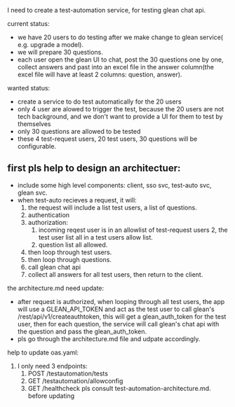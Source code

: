 I need to create a test-automation service, for testing glean chat api.

current status:
- we have 20 users to do testing after we make change to glean service( e.g. upgrade a model).
- we will prepare 30 questions. 
- each user open the glean UI to chat, post the 30 questions one by one, collect answers and past into an excel file in the answer column(the excel file will have at least 2 columns: question, answer).

wanted status:
- create a service to do test automatically for the 20 users
- only 4 user are alowed to trigger the test, because the 20 users are not tech background, and we don't want to provide a UI for them to test by themselves
- only 30 questions are allowed to be tested
- these 4 test-request users, 20 test users, 30 questions will be configurable.

## first pls help to design an architectuer:
- include some high level components: client, sso svc, test-auto svc, glean svc.
- when test-auto recieves a request, it will:
    1. the request will include a list test users, a list of questions.
    2. authentication
    3. authorization:
        1. incoming reqest user is in an allowlist of test-request users
        2, the test user list all in a test users allow list.
        3. question list all allowed.
    4. then loop through test users.
    5. then loop through questions.
    6. call glean chat api
    7. collect all answers for all test users, then return to the client.

the architecture.md need update:
- after request is authorized, when looping through all test users, the app will use a GLEAN_API_TOKEN and act as the test user to call glean's /rest/api/v1/createauthtoken, this will get a glean_auth_token for the test user, then for each question, the service will call glean's chat api with the question and pass the glean_auth_token.
- pls go through the architecture.md file and udpate accordingly.

help to update oas.yaml:
1. I only need 3 endpoints:
   1. POST /testautomation/tests
   2. GET /testautomation/allowconfig
   3. GET /healthcheck
pls consult test-automation-architecture.md. before updating     
